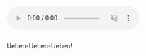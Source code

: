 <audio controls muted></audio>

<figure>
    <img/>
    <figcaption></figcaption>
</figure>

Ueben-Ueben-Ueben!
